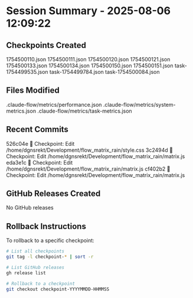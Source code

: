 # Session Summary - 2025-08-06 12:09:22

## Checkpoints Created
1754500110.json
1754500111.json
1754500120.json
1754500121.json
1754500133.json
1754500134.json
1754500150.json
1754500151.json
task-1754499535.json
task-1754499784.json
task-1754500084.json

## Files Modified
.claude-flow/metrics/performance.json
.claude-flow/metrics/system-metrics.json
.claude-flow/metrics/task-metrics.json

## Recent Commits
526c04e 🔖 Checkpoint: Edit /home/dgnsrekt/Development/flow_matrix_rain/style.css
3c2494d 🔖 Checkpoint: Edit /home/dgnsrekt/Development/flow_matrix_rain/matrix.js
eda3e1c 🔖 Checkpoint: Edit /home/dgnsrekt/Development/flow_matrix_rain/matrix.js
cf402b2 🔖 Checkpoint: Edit /home/dgnsrekt/Development/flow_matrix_rain/matrix.js

## GitHub Releases Created
No GitHub releases

## Rollback Instructions
To rollback to a specific checkpoint:
```bash
# List all checkpoints
git tag -l checkpoint-* | sort -r

# List GitHub releases
gh release list

# Rollback to a checkpoint
git checkout checkpoint-YYYYMMDD-HHMMSS
```

